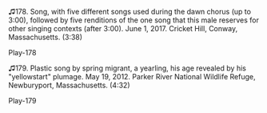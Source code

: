 ♫178. Song, with five different songs used during the dawn chorus (up to
3:00), followed by five renditions of the one song that this male
reserves for other singing contexts (after 3:00). June 1, 2017. Cricket
Hill, Conway, Massachusetts. (3:38)

Play-178

♫179. Plastic song by spring migrant, a yearling, his age revealed by
his "yellowstart" plumage. May 19, 2012. Parker River National Wildlife
Refuge, Newburyport, Massachusetts. (4:32)

Play-179
